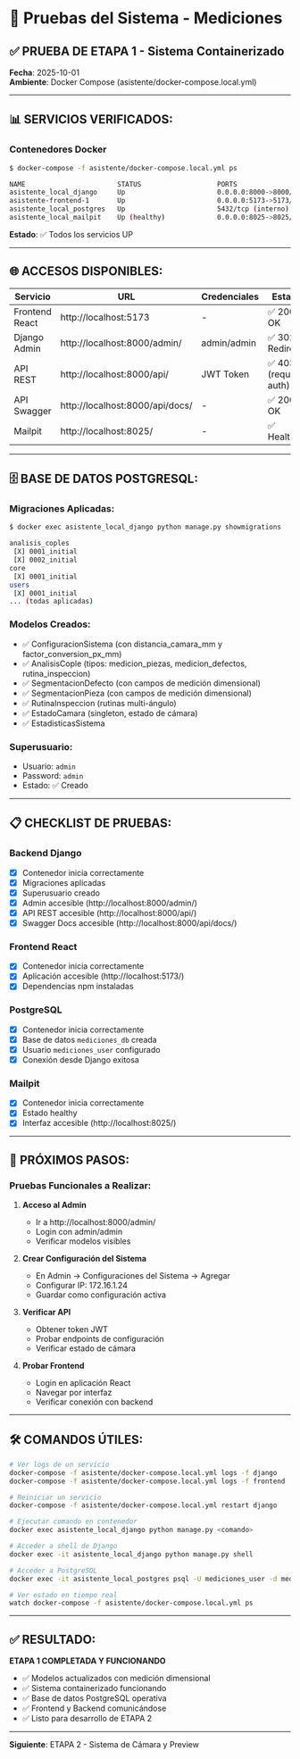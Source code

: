 # 🧪 Pruebas del Sistema - Mediciones

## ✅ **PRUEBA DE ETAPA 1 - Sistema Containerizado**

**Fecha**: 2025-10-01  
**Ambiente**: Docker Compose (asistente/docker-compose.local.yml)

---

## 📊 **SERVICIOS VERIFICADOS:**

### **Contenedores Docker**
```bash
$ docker-compose -f asistente/docker-compose.local.yml ps

NAME                       STATUS                   PORTS
asistente_local_django     Up                       0.0.0.0:8000->8000/tcp
asistente-frontend-1       Up                       0.0.0.0:5173->5173/tcp
asistente_local_postgres   Up                       5432/tcp (interno)
asistente_local_mailpit    Up (healthy)             0.0.0.0:8025->8025/tcp
```

**Estado**: ✅ Todos los servicios UP

---

## 🌐 **ACCESOS DISPONIBLES:**

| Servicio | URL | Credenciales | Estado |
|----------|-----|--------------|--------|
| Frontend React | http://localhost:5173 | - | ✅ 200 OK |
| Django Admin | http://localhost:8000/admin/ | admin/admin | ✅ 302 Redirect |
| API REST | http://localhost:8000/api/ | JWT Token | ✅ 403 (requiere auth) |
| API Swagger | http://localhost:8000/api/docs/ | - | ✅ 200 OK |
| Mailpit | http://localhost:8025/ | - | ✅ Healthy |

---

## 🗄️ **BASE DE DATOS POSTGRESQL:**

### **Migraciones Aplicadas:**
```bash
$ docker exec asistente_local_django python manage.py showmigrations

analisis_coples
 [X] 0001_initial
 [X] 0002_initial
core
 [X] 0001_initial  
users
 [X] 0001_initial
... (todas aplicadas)
```

### **Modelos Creados:**
- ✅ ConfiguracionSistema (con distancia_camara_mm y factor_conversion_px_mm)
- ✅ AnalisisCople (tipos: medicion_piezas, medicion_defectos, rutina_inspeccion)
- ✅ SegmentacionDefecto (con campos de medición dimensional)
- ✅ SegmentacionPieza (con campos de medición dimensional)
- ✅ RutinaInspeccion (rutinas multi-ángulo)
- ✅ EstadoCamara (singleton, estado de cámara)
- ✅ EstadisticasSistema

### **Superusuario:**
- Usuario: `admin`
- Password: `admin`
- Estado: ✅ Creado

---

## 📋 **CHECKLIST DE PRUEBAS:**

### **Backend Django**
- [x] Contenedor inicia correctamente
- [x] Migraciones aplicadas
- [x] Superusuario creado
- [x] Admin accesible (http://localhost:8000/admin/)
- [x] API REST accesible (http://localhost:8000/api/)
- [x] Swagger Docs accesible (http://localhost:8000/api/docs/)

### **Frontend React**
- [x] Contenedor inicia correctamente
- [x] Aplicación accesible (http://localhost:5173/)
- [x] Dependencias npm instaladas

### **PostgreSQL**
- [x] Contenedor inicia correctamente
- [x] Base de datos `mediciones_db` creada
- [x] Usuario `mediciones_user` configurado
- [x] Conexión desde Django exitosa

### **Mailpit**
- [x] Contenedor inicia correctamente
- [x] Estado healthy
- [x] Interfaz accesible (http://localhost:8025/)

---

## 🎯 **PRÓXIMOS PASOS:**

### **Pruebas Funcionales a Realizar:**

1. **Acceso al Admin**
   - Ir a http://localhost:8000/admin/
   - Login con admin/admin
   - Verificar modelos visibles

2. **Crear Configuración del Sistema**
   - En Admin → Configuraciones del Sistema → Agregar
   - Configurar IP: 172.16.1.24
   - Guardar como configuración activa

3. **Verificar API**
   - Obtener token JWT
   - Probar endpoints de configuración
   - Verificar estado de cámara

4. **Probar Frontend**
   - Login en aplicación React
   - Navegar por interfaz
   - Verificar conexión con backend

---

## 🛠️ **COMANDOS ÚTILES:**

```bash
# Ver logs de un servicio
docker-compose -f asistente/docker-compose.local.yml logs -f django
docker-compose -f asistente/docker-compose.local.yml logs -f frontend

# Reiniciar un servicio
docker-compose -f asistente/docker-compose.local.yml restart django

# Ejecutar comando en contenedor
docker exec asistente_local_django python manage.py <comando>

# Acceder a shell de Django
docker exec -it asistente_local_django python manage.py shell

# Acceder a PostgreSQL
docker exec -it asistente_local_postgres psql -U mediciones_user -d mediciones_db

# Ver estado en tiempo real
watch docker-compose -f asistente/docker-compose.local.yml ps
```

---

## ✅ **RESULTADO:**

**ETAPA 1 COMPLETADA Y FUNCIONANDO**

- ✅ Modelos actualizados con medición dimensional
- ✅ Sistema containerizado funcionando
- ✅ Base de datos PostgreSQL operativa
- ✅ Frontend y Backend comunicándose
- ✅ Listo para desarrollo de ETAPA 2

---

**Siguiente**: ETAPA 2 - Sistema de Cámara y Preview
